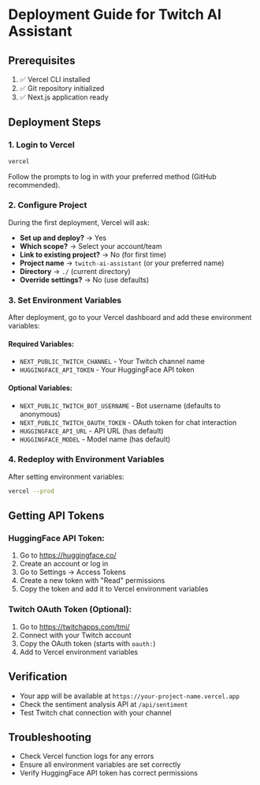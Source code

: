 # Deployment Guide for Twitch AI Assistant

## Prerequisites
1. ✅ Vercel CLI installed
2. ✅ Git repository initialized
3. ✅ Next.js application ready

## Deployment Steps

### 1. Login to Vercel
```bash
vercel
```
Follow the prompts to log in with your preferred method (GitHub recommended).

### 2. Configure Project
During the first deployment, Vercel will ask:
- **Set up and deploy?** → Yes
- **Which scope?** → Select your account/team
- **Link to existing project?** → No (for first time)
- **Project name** → `twitch-ai-assistant` (or your preferred name)
- **Directory** → `./` (current directory)
- **Override settings?** → No (use defaults)

### 3. Set Environment Variables
After deployment, go to your Vercel dashboard and add these environment variables:

#### Required Variables:
- `NEXT_PUBLIC_TWITCH_CHANNEL` - Your Twitch channel name
- `HUGGINGFACE_API_TOKEN` - Your HuggingFace API token

#### Optional Variables:
- `NEXT_PUBLIC_TWITCH_BOT_USERNAME` - Bot username (defaults to anonymous)
- `NEXT_PUBLIC_TWITCH_OAUTH_TOKEN` - OAuth token for chat interaction
- `HUGGINGFACE_API_URL` - API URL (has default)
- `HUGGINGFACE_MODEL` - Model name (has default)

### 4. Redeploy with Environment Variables
After setting environment variables:
```bash
vercel --prod
```

## Getting API Tokens

### HuggingFace API Token:
1. Go to https://huggingface.co/
2. Create an account or log in
3. Go to Settings → Access Tokens
4. Create a new token with "Read" permissions
5. Copy the token and add it to Vercel environment variables

### Twitch OAuth Token (Optional):
1. Go to https://twitchapps.com/tmi/
2. Connect with your Twitch account
3. Copy the OAuth token (starts with `oauth:`)
4. Add to Vercel environment variables

## Verification
- Your app will be available at `https://your-project-name.vercel.app`
- Check the sentiment analysis API at `/api/sentiment`
- Test Twitch chat connection with your channel

## Troubleshooting
- Check Vercel function logs for any errors
- Ensure all environment variables are set correctly
- Verify HuggingFace API token has correct permissions
